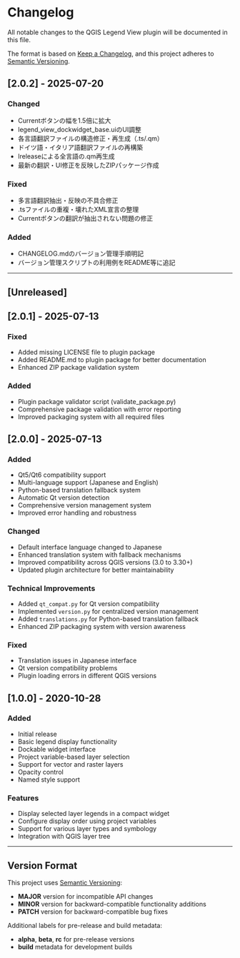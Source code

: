 # Changelog

All notable changes to the QGIS Legend View plugin will be documented in this file.

The format is based on [Keep a Changelog](https://keepachangelog.com/en/1.0.0/),
and this project adheres to [Semantic Versioning](https://semver.org/spec/v2.0.0.html).



## [2.0.2] - 2025-07-20

### Changed
- Currentボタンの幅を1.5倍に拡大
- legend_view_dockwidget_base.uiのUI調整
- 各言語翻訳ファイルの構造修正・再生成（.ts/.qm）
- ドイツ語・イタリア語翻訳ファイルの再構築
- lreleaseによる全言語の.qm再生成
- 最新の翻訳・UI修正を反映したZIPパッケージ作成

### Fixed
- 多言語翻訳抽出・反映の不具合修正
- .tsファイルの重複・壊れたXML宣言の整理
- Currentボタンの翻訳が抽出されない問題の修正

### Added
- CHANGELOG.mdのバージョン管理手順明記
- バージョン管理スクリプトの利用例をREADME等に追記

---

## [Unreleased]

## [2.0.1] - 2025-07-13

### Fixed
- Added missing LICENSE file to plugin package
- Added README.md to plugin package for better documentation
- Enhanced ZIP package validation system

### Added
- Plugin package validator script (validate_package.py)
- Comprehensive package validation with error reporting
- Improved packaging system with all required files

## [2.0.0] - 2025-07-13

### Added
- Qt5/Qt6 compatibility support
- Multi-language support (Japanese and English)
- Python-based translation fallback system
- Automatic Qt version detection
- Comprehensive version management system
- Improved error handling and robustness

### Changed
- Default interface language changed to Japanese
- Enhanced translation system with fallback mechanisms
- Improved compatibility across QGIS versions (3.0 to 3.30+)
- Updated plugin architecture for better maintainability

### Technical Improvements
- Added `qt_compat.py` for Qt version compatibility
- Implemented `version.py` for centralized version management
- Added `translations.py` for Python-based translation fallback
- Enhanced ZIP packaging system with version awareness

### Fixed
- Translation issues in Japanese interface
- Qt version compatibility problems
- Plugin loading errors in different QGIS versions

## [1.0.0] - 2020-10-28

### Added
- Initial release
- Basic legend display functionality
- Dockable widget interface
- Project variable-based layer selection
- Support for vector and raster layers
- Opacity control
- Named style support

### Features
- Display selected layer legends in a compact widget
- Configure display order using project variables
- Support for various layer types and symbology
- Integration with QGIS layer tree

---

## Version Format

This project uses [Semantic Versioning](https://semver.org/):

- **MAJOR** version for incompatible API changes
- **MINOR** version for backward-compatible functionality additions  
- **PATCH** version for backward-compatible bug fixes

Additional labels for pre-release and build metadata:
- **alpha**, **beta**, **rc** for pre-release versions
- **build** metadata for development builds
